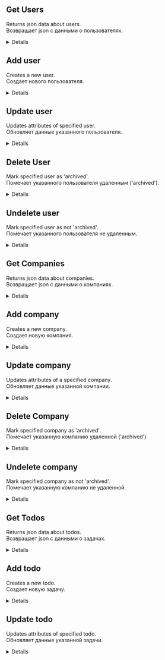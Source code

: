 **Get Users**
----
Returns json data about users.\
Возвращает json с данными о пользователях.

<details>

* **URL**

    /users

* **Method:**

    `GET`

* **Headers:**
    
    `'Authorization': 'Bearer [access-token]'`

    Is inserted into requests automatically by an axios interceptor.\
    Вставляется в запросы автоматически.

*  **URL Params**

    None

* **Query Params**

    **Optional:**

    `archived=true`

    If `archived=true` param is passed, api returns json with archived (deleted) users.\
    Если передан параметр `?archived=true`, апи вернет json с удаленными пользователями.

* **Data Params**

    None

* **Success Response:**

  * **Code:** 200 OK <br />
    **Content:** 
    ```json
      [
        {
          "data": {
              "firstName": "B",
              "patronymic": "B",
              "surname": "B",
              "birthday": "1989-12-08",
              "mail": "b@gmail.com",
              "phone": "+777"
          },
          "_id": "63e37f2578e976f7eec632ea",
          "role": "manager",
          "companies": [],
          "todos": [],
          "id": "63e37f2578e976f7eec632ea"
        }
      ]
    ```
 
* **Error Response:**

    None

* **Notes:**

    None

</details>

**Add user**
----
Creates a new user.\
Создает нового пользователя.

<details>

* **URL**

    /users

* **Method:**

    `POST`

* **Headers:**

    `'Authorization': 'Bearer [access-token]'`

    Is inserted into requests automatically by an axios interceptor.\
    Вставляется в запросы автоматически.

    `'Content-Type': 'application/json'`

*  **URL Params**

    None

* **Query Params**

    None

* **Data Params**

    ```json
      {
        "data": {
            "firstName": "I",
            "patronymic": "I",
            "surname": "I",
            "birthday": "1985-12-03",
            "mail": "i@gmail.com",
            "phone": "+777",
            "password": "123321123"
        },
        "role": "salesman",
        "settings" : {
          "language": "ru"
        }
      }
    ```

* **Success Response:**

  * **Code:** 200 OK <br />
    **Content:** 
    ```json
      {
        "newUser": {
            "data": {
                "firstName": "I",
                "patronymic": "I",
                "surname": "I",
                "birthday": "1985-12-03",
                "mail": "i@gmail.com",
                "phone": "+777",
                "password": "123321123"
            },
            "role": "salesman",
            "settings": {
                "language": "ru"
            }
        }
      }
    ```
 
* **Error Response:**

    * **Code:** 400 BAD REQUEST <br />

    * **Code:** 401 UNAUTHORIZED <br />

    * **Code:** 403 FORBIDDEN <br />

* **Notes:**

    All fields except 'settings' are required. Accepted roles: 'manager', 'salesman'. Mail should be unique and a correct email. Password should be at least 8 symbols long.\
    Все поля кроме 'settings' обязательны. Поле mail должно быть уникальным и в правильном формате. Пароль должнен быть длиной не менее 8 символов.
</details>

**Update user**
----
Updates attributes of specified user.\
Обновляет данные указанного пользователя.

<details>

* **URL**

    /users/:id

* **Method:**

    `PATCH`

* **Headers:**

    `'Authorization': 'Bearer [access-token]'`

    Is inserted into requests automatically by an axios interceptor.\
    Вставляется в запросы автоматически.

    `'Content-Type': 'application/json'`

*  **URL Params**

    **Required:**

    `id=[string]`

* **Query Params**

    None

* **Data Params**

    ```json
      {
        "data": {
            "firstName": "Iii"
        }
      }
    ```

* **Success Response:**

  * **Code:** 200 OK <br />
    **Content:** 
    ```json
      {
        "updatedData": {
            "data": {
                "firstName": "Iii"
            },
            "_id": "63e77d56d2a812a80b9987af"
        }
      }
    ```
 
* **Error Response:**

    * **Code:** 400 BAD REQUEST <br />

    * **Code:** 401 UNAUTHORIZED <br />

    * **Code:** 403 FORBIDDEN <br />

    * **Code:** 404 NOT FOUND <br />

* **Notes:**

    None

</details>

**Delete User**
----
Mark specified user as 'archived'.\
Помечает указанного пользователя удаленным ('archived').

<details>

* **URL**

    /users/:id

* **Method:**

    `DELETE`

* **Headers:**

    `'Authorization': 'Bearer [access-token]'`

    Is inserted into requests automatically by an axios interceptor.\
    Вставляется в запросы автоматически.

*  **URL Params**

    **Required:**
 
    `id=[string]`

* **Query Params**

    None

* **Data Params**

    None

* **Success Response:**

  * **Code:** 200 OK <br />
    **Content:** 
    ```json
      {
        "deletedUser": {
          "data": {
            "firstName": "Iii",
            "patronymic": "Ii",
            "surname": "Ii",
            "birthday": "1985-12-03",
            "mail": "ii@gmail.com",
            "phone": "+777",
            "password": "$2a$05$xhYMhvNaf7FB3.Bw422rG.ys3eYL.MrIKHmw4wyPAyIWfcBtVUIdG"
          },
          "settings": {
            "language": "ru"
          },
          "_id": "63e77d56d2a812a80b9987af",
          "role": "salesman",
          "archived": false,
          "__v": 0,
          "id": "63e77d56d2a812a80b9987af"
        }
      }
    ```

* **Error Response:**

    * **Code:** 400 BAD REQUEST <br />

    * **Code:** 401 UNAUTHORIZED <br />

    * **Code:** 403 FORBIDDEN <br />

    * **Code:** 404 NOT FOUND <br />

* **Notes:**

    None

</details>

**Undelete user**
----
Mark specified user as not 'archived'.\
Помечает указанного пользователя не удаленным.

<details>

* **URL**

    /users/archived/:id

* **Method:**

    `PATCH`

* **Headers:**

    `'Authorization': 'Bearer [access-token]'`

    Is inserted into requests automatically by an axios interceptor.\
    Вставляется в запросы автоматически.

    `'Content-Type': 'application/json'`

*  **URL Params**

    **Required:**

    `id=[string]`

* **Query Params**

    None

* **Data Params**

    ```json
      {
        "archived": false
      }
    ```

* **Success Response:**

  * **Code:** 200 OK <br />
    **Content:** 
    ```json
      {
        "undeletedUser": {
            "data": {
                "firstName": "Iii",
                "patronymic": "Ii",
                "surname": "Ii",
                "birthday": "1985-12-03",
                "mail": "ii@gmail.com",
                "phone": "+777",
                "password": "$2a$05$xhYMhvNaf7FB3.Bw422rG.ys3eYL.MrIKHmw4wyPAyIWfcBtVUIdG"
            },
            "settings": {
                "language": "ru"
            },
            "_id": "63e77d56d2a812a80b9987af",
            "role": "salesman",
            "archived": true,
            "__v": 0,
            "id": "63e77d56d2a812a80b9987af"
        }
      }
    ```
 
* **Error Response:**

    * **Code:** 400 BAD REQUEST <br />

    * **Code:** 401 UNAUTHORIZED <br />

    * **Code:** 403 FORBIDDEN <br />

    * **Code:** 404 NOT FOUND <br />

* **Notes:**

    None

</details>

**Get Companies**
----
Returns json data about companies.\
Возвращает json с данными о компаниях.

<details>

* **URL**

    /companies

* **Method:**

    `GET`

* **Headers:**
    
    `'Authorization': 'Bearer [access-token]'`

    Is inserted into requests automatically by an axios interceptor.\
    Вставляется в запросы автоматически.

*  **URL Params**

    None

* **Query Params**

    **Optional:**

    `archived=true`

    If `archived=true` param is passed, api returns json with archived (deleted) companies.\
    Если передан параметр `?archived=true`, апи вернет json с удаленными компаниями.

* **Data Params**

    None

* **Success Response:**

  * **Code:** 200 OK <br />
    **Content:** 
    ```json
      [
        {
          "data": {
              "firstName": "B",
              "patronymic": "B",
              "surname": "B",
              "birthday": "1989-12-08",
              "mail": "b@gmail.com",
              "phone": "+777"
          },
          "_id": "63e37f2578e976f7eec632ea",
          "role": "manager",
          "companies": [],
          "todos": [],
          "id": "63e37f2578e976f7eec632ea"
        }
      ]
    ```
 
* **Error Response:**

    None

* **Notes:**

    None

</details>

**Add company**
----
Creates a new company.\
Создает новую компания.

<details>

* **URL**

    /companies

* **Method:**

    `POST`

* **Headers:**

    `'Authorization': 'Bearer [access-token]'`

    Is inserted into requests automatically by an axios interceptor.\
    Вставляется в запросы автоматически.

    `'Content-Type': 'application/json'`

*  **URL Params**

    None

* **Query Params**

    None

* **Data Params**

    ```json
      {
        "data": {
            "companyName": "CF",
            "inn": 1234567893,
            "address": "address"
        },
        "contacts": {
            "commonPhone": [
                "+777"
            ],
            "commonMail": "cf@gmail.com",
            "workers": [
                {
                    "firstName": "CFA",
                    "patronymic": "CFA",
                    "surname": "CFA",
                    "birthday": "1989-04-08",
                    "mail": "cfa@gmail.com",
                    "phone": [
                        "+777"
                    ]
                }
            ]
        },
        "users": [
            "63e37f79609334e79cd043d9"
        ]
      }
    ```

* **Success Response:**

  * **Code:** 200 OK <br />
    **Content:** 
    ```json
      {
        "newCompany": {
            "data": {
                "companyName": "CF",
                "inn": 1234567893,
                "address": "address"
            },
            "contacts": {
                "commonPhone": [
                    "+777"
                ],
                "commonMail": "cf@gmail.com",
                "workers": [
                    {
                        "firstName": "CFA",
                        "patronymic": "CFA",
                        "surname": "CFA",
                        "birthday": "1989-04-08",
                        "mail": "cfa@gmail.com",
                        "phone": [
                            "+777"
                        ],
                        "_id": "63e789a0d6f1b265be916f22"
                    }
                ]
            },
            "users": [
                "63e37f79609334e79cd043d9"
            ],
            "archived": false,
            "_id": "63e789a0d6f1b265be916f21",
            "__v": 0,
            "id": "63e789a0d6f1b265be916f21"
        }
      }
    ```
 
* **Error Response:**

    * **Code:** 400 BAD REQUEST <br />

    * **Code:** 401 UNAUTHORIZED <br />

    * **Code:** 403 FORBIDDEN <br />

* **Notes:**

    Company name is required. Either commonPhone or mail are required. Mail should be unique and a correct email.\
    Название компании обязательно. Обязателен телефон или mail компании (можно одно из двух). Поле mail должно быть уникальным и в правильном формате.
</details>

**Update company**
----
Updates attributes of a specified company.\
Обновляет данные указанной компании.

<details>

* **URL**

    /companies/:id

* **Method:**

    `PATCH`

* **Headers:**

    `'Authorization': 'Bearer [access-token]'`

    Is inserted into requests automatically by an axios interceptor.\
    Вставляется в запросы автоматически.

    `'Content-Type': 'application/json'`

*  **URL Params**

    **Required:**

    `id=[string]`

* **Query Params**

    None

* **Data Params**

    ```json
      {
        "data": {
            "companyName": "CFf"
        },
        "contacts": {
            "workers": [
                {
                    "firstName": "CFAa"
                }
            ]
        },
        "users": [
            "63e37f79609334e79cd043d9"
        ]
      }
    ```

* **Success Response:**

  * **Code:** 200 OK <br />
    **Content:** 
    ```json
      {
        "updatedData": {
            "data": {
                "companyName": "CFf"
            },
            "contacts": {
                "workers": [
                    {
                        "firstName": "CFAa"
                    }
                ]
            },
            "users": [
                "63e37f79609334e79cd043d9"
            ]
        }
      }
    ```
 
* **Error Response:**

    * **Code:** 400 BAD REQUEST <br />

    * **Code:** 401 UNAUTHORIZED <br />

    * **Code:** 403 FORBIDDEN <br />

    * **Code:** 404 NOT FOUND <br />

* **Notes:**

    None

</details>

**Delete Company**
----
Mark specified company as 'archived'.\
Помечает указанную компанию удаленной ('archived').

<details>

* **URL**

    /companies/:id

* **Method:**

    `DELETE`

* **Headers:**

    `'Authorization': 'Bearer [access-token]'`

    Is inserted into requests automatically by an axios interceptor.\
    Вставляется в запросы автоматически.

*  **URL Params**

    **Required:**
 
    `id=[string]`

* **Query Params**

    None

* **Data Params**

    None

* **Success Response:**

  * **Code:** 200 OK <br />
    **Content:** 
    ```json
      {
        "deletedCompany": {
            "data": {
                "companyName": "CE",
                "inn": 1234567892,
                "address": "address"
            },
            "contacts": {
                "commonPhone": [
                    "+777"
                ],
                "commonMail": "ce@gmail.com",
                "workers": [
                    {
                        "firstName": "CEA",
                        "patronymic": "CEA",
                        "surname": "CEA",
                        "birthday": "1988-01-02",
                        "mail": "cea@gmail.com",
                        "phone": [
                            "+777"
                        ],
                        "_id": "63e6a2f8a36dfd3f59501f01"
                    }
                ]
            },
            "_id": "63e6a2f8a36dfd3f59501f00",
            "users": [
                "63e37f79609334e79cd043d9"
            ],
            "archived": false,
            "__v": 0,
            "id": "63e6a2f8a36dfd3f59501f00"
        }
      }
    ```

* **Error Response:**

    * **Code:** 400 BAD REQUEST <br />

    * **Code:** 401 UNAUTHORIZED <br />

    * **Code:** 403 FORBIDDEN <br />

    * **Code:** 404 NOT FOUND <br />

* **Notes:**

    None

</details>

**Undelete company**
----
Mark specified company as not 'archived'.\
Помечает указанную компанию не удаленной.

<details>

* **URL**

    /companies/archived/:id

* **Method:**

    `PATCH`

* **Headers:**

    `'Authorization': 'Bearer [access-token]'`

    Is inserted into requests automatically by an axios interceptor.\
    Вставляется в запросы автоматически.

    `'Content-Type': 'application/json'`

*  **URL Params**

    **Required:**

    `id=[string]`

* **Query Params**

    None

* **Data Params**

    ```json
      {
        "archived": false
      }
    ```

* **Success Response:**

  * **Code:** 200 OK <br />
    **Content:** 
    ```json
      {
        "undeleteCompany": {
            "data": {
                "companyName": "CE",
                "inn": 1234567892,
                "address": "address"
            },
            "contacts": {
                "commonPhone": [
                    "+777"
                ],
                "commonMail": "ce@gmail.com",
                "workers": [
                    {
                        "firstName": "CEA",
                        "patronymic": "CEA",
                        "surname": "CEA",
                        "birthday": "1988-01-02",
                        "mail": "cea@gmail.com",
                        "phone": [
                            "+777"
                        ],
                        "_id": "63e6a2f8a36dfd3f59501f01"
                    }
                ]
            },
            "_id": "63e6a2f8a36dfd3f59501f00",
            "users": [
                "63e37f79609334e79cd043d9"
            ],
            "archived": true,
            "__v": 0,
            "id": "63e6a2f8a36dfd3f59501f00"
        }
      }
    ```
 
* **Error Response:**

    * **Code:** 400 BAD REQUEST <br />

    * **Code:** 401 UNAUTHORIZED <br />

    * **Code:** 403 FORBIDDEN <br />

    * **Code:** 404 NOT FOUND <br />

* **Notes:**

    None

</details>

**Get Todos**
----
Returns json data about todos.\
Возвращает json с данными о задачах.

<details>

* **URL**

    /todos

* **Method:**

    `GET`

* **Headers:**
    
    `'Authorization': 'Bearer [access-token]'`

    Is inserted into requests automatically by an axios interceptor.\
    Вставляется в запросы автоматически.

*  **URL Params**

    None

* **Query Params**

    **Optional:**

    `range=month&date=2023-02`

    If `range=month` param is passed, api returns json with complete, missed and future tasks count by days for the specified month. If 'date' param is not passed, current month will be used.\
    Если передан параметр `range=month`, апи вернет json с количеством завершенных, пропущенных и будущих задач по дням за указанный месяц. Если параметр 'date' не передан, возьмется текущий месяц.

    `range=day&date=2023-02-11`

    If `range=day` param is passed, api returns json with todos for the specified day and column number for those todos. If 'date' param is not passed, current date will be used.\
    Если передан параметр `range=day`, апи вернет json с задачами за указанный день и номером колонки задачи. Если параметр 'date' не передан, возьмется текущая дата.

    If query params are not passed, api will return all tasks.\
    Если query-параметры не указаны, вернется список задач за все время.

* **Data Params**

    None

* **Success Response:**

  * **Code:** 200 OK <br />
    **Content:** 
    ```json
      [
        {
          "data": {
              "type": "common",
              "startTime": "2023-02-09T08:00",
              "endTime": "2023-02-09T09:30",
              "title": "заголовок таска",
              "text": "тело таска"
          },
          "_id": "63e3edd4079d257910bc50ca",
          "isDone": true,
          "company": {
              "data": {
                  "companyName": "CB"
              },
              "contacts": {
                  "workers": [
                      {
                          "firstName": "CBA",
                          "patronymic": "CBA",
                          "surname": "CBA"
                      },
                      {
                          "firstName": "CBB",
                          "patronymic": "CBB",
                          "surname": "CBB"
                      }
                  ]
              },
              "_id": "63e3e28f3bf7fbab6532f051",
              "id": "63e3e28f3bf7fbab6532f051"
          },
          "users": [
              {
                  "data": {
                      "surname": "C",
                      "mail": "c@gmail.com"
                  },
                  "_id": "63e37f79609334e79cd043d9",
                  "role": "salesman",
                  "id": "63e37f79609334e79cd043d9"
              },
              {
                  "data": {
                      "surname": "D",
                      "mail": "d@gmail.com"
                  },
                  "_id": "63e37fa2609334e79cd043dc",
                  "role": "salesman",
                  "id": "63e37fa2609334e79cd043dc"
              }
          ]
        }
      ]
    ```
 
* **Error Response:**

    None

* **Notes:**

    None

</details>
 
 **Add todo**
----
Creates a new todo.\
Создает новую задачу.

<details>

* **URL**

    /todos

* **Method:**

    `POST`

* **Headers:**

    `'Authorization': 'Bearer [access-token]'`

    Is inserted into requests automatically by an axios interceptor.\
    Вставляется в запросы автоматически.

    `'Content-Type': 'application/json'`

*  **URL Params**

    None

* **Query Params**

    None

* **Data Params**

    ```json
      {
        "company": "63e3e28f3bf7fbab6532f051",
        "isDone": false,
        "data": {
          "type": "meet",
          "startTime": "2023-02-11T10:00",
          "endTime": "2023-02-11T012:30",
          "title": "заголовок таска",
          "text": "тело таска"
        }
      }
    ```

* **Success Response:**

  * **Code:** 200 OK <br />
    **Content:** 
    ```json
      {
        "newTodo": {
            "data": {
                "type": "meet",
                "startTime": "2023-02-11T10:00",
                "endTime": "2023-02-11T012:30",
                "title": "заголовок таска",
                "text": "тело таска"
            },
            "isDone": false,
            "extra": {
                "year": "2023",
                "month": "02",
                "day": "11"
            },
            "company": "63e3e28f3bf7fbab6532f051",
            "users": [
                "63e37f79609334e79cd043d9",
                "63e37fa2609334e79cd043dc"
            ],
            "_id": "63e79f3cf883361ef9d4e5ef",
            "__v": 0
        }
      }
    ```
 
* **Error Response:**

    * **Code:** 400 BAD REQUEST <br />

    * **Code:** 401 UNAUTHORIZED <br />

    * **Code:** 403 FORBIDDEN <br />

* **Notes:**

    All fields except 'text' are required.\
    Все поля кроме 'text' обязательны.
</details>

**Update todo**
----
Updates attributes of specified todo.\
Обновляет данные указанной задачи.

<details>

* **URL**

    /todos/:id

* **Method:**

    `PATCH`

* **Headers:**

    `'Authorization': 'Bearer [access-token]'`

    Is inserted into requests automatically by an axios interceptor.\
    Вставляется в запросы автоматически.

    `'Content-Type': 'application/json'`

*  **URL Params**

    **Required:**

    `id=[string]`

* **Query Params**

    None

* **Data Params**

    ```json
      {
        "isDone": true
      }
    ```

* **Success Response:**

  * **Code:** 200 OK <br />
    **Content:** 
    ```json
      {
        "updatedData": {
            "isDone": true
        }
      }
    ```
 
* **Error Response:**

    * **Code:** 400 BAD REQUEST <br />

    * **Code:** 401 UNAUTHORIZED <br />

    * **Code:** 403 FORBIDDEN <br />

    * **Code:** 404 NOT FOUND <br />

* **Notes:**

    None

</details>
